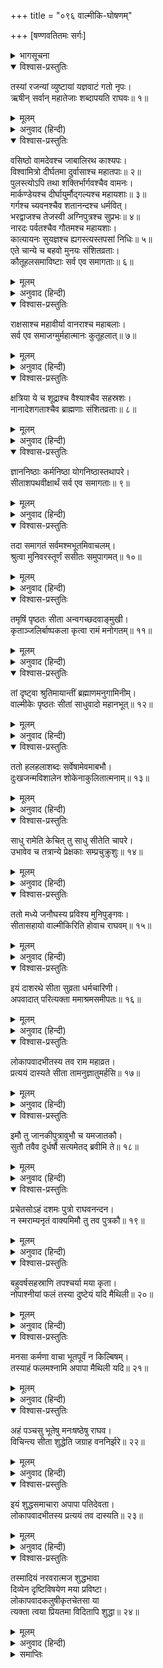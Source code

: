 +++
title = "०९६ वाल्मीकि-घोषणम्"

+++
[षण्णवतितमः सर्गः]



<details><summary>भागसूचना</summary>

96. महर्षि वाल्मीकिद्वारा सीताकी शुद्धताका समर्थन
</details>

<details open><summary>विश्वास-प्रस्तुतिः</summary>

तस्यां रजन्यां व्युष्टायां यज्ञवाटं गतो नृपः।  
ऋषीन् सर्वान् महातेजाः शब्दापयति राघवः॥ १॥
</details>

<details><summary>मूलम्</summary>

तस्यां रजन्यां व्युष्टायां यज्ञवाटं गतो नृपः।  
ऋषीन् सर्वान् महातेजाः शब्दापयति राघवः॥ १॥
</details>

<details><summary>अनुवाद (हिन्दी)</summary>

रात बीती, सबेरा हुआ और महातेजस्वी राजा श्रीरामचन्द्रजी यज्ञशालामें पधारे। उस समय उन्होंने समस्त ऋषियोंको बुलवाया॥ १॥
</details>

<details open><summary>विश्वास-प्रस्तुतिः</summary>

वसिष्ठो वामदेवश्च जाबालिरथ काश्यपः।  
विश्वामित्रो दीर्घतमा दुर्वासाश्च महातपाः॥ २॥  
पुलस्त्योऽपि तथा शक्तिर्भार्गवश्चैव वामनः।  
मार्कण्डेयश्च दीर्घायुर्मौद‍्गल्यश्च महायशाः॥ ३॥  
गर्गश्च च्यवनश्चैव शतानन्दश्च धर्मवित्।  
भरद्वाजश्च तेजस्वी अग्निपुत्रश्च सुप्रभः॥ ४॥  
नारदः पर्वतश्चैव गौतमश्च महायशाः।  
कात्यायनः सुयज्ञश्च ह्यगस्त्यस्तपसां निधिः॥ ५॥  
एते चान्ये च बहवो मुनयः संशितव्रताः।  
कौतूहलसमाविष्टाः सर्व एव समागताः॥ ६॥
</details>

<details><summary>मूलम्</summary>

वसिष्ठो वामदेवश्च जाबालिरथ काश्यपः।  
विश्वामित्रो दीर्घतमा दुर्वासाश्च महातपाः॥ २॥  
पुलस्त्योऽपि तथा शक्तिर्भार्गवश्चैव वामनः।  
मार्कण्डेयश्च दीर्घायुर्मौद‍्गल्यश्च महायशाः॥ ३॥  
गर्गश्च च्यवनश्चैव शतानन्दश्च धर्मवित्।  
भरद्वाजश्च तेजस्वी अग्निपुत्रश्च सुप्रभः॥ ४॥  
नारदः पर्वतश्चैव गौतमश्च महायशाः।  
कात्यायनः सुयज्ञश्च ह्यगस्त्यस्तपसां निधिः॥ ५॥  
एते चान्ये च बहवो मुनयः संशितव्रताः।  
कौतूहलसमाविष्टाः सर्व एव समागताः॥ ६॥
</details>

<details><summary>अनुवाद (हिन्दी)</summary>

वसिष्ठ, वामदेव, जाबालि, काश्यप, विश्वामित्र, दीर्घतमा, महातपस्वी दुर्वासा, पुलस्त्य, शक्ति, भार्गव, वामन, दीर्घजीवी मार्कण्डेय, महायशस्वी मौद‍्गल्य, गर्ग, च्यवन, धर्मज्ञ शतानन्द, तेजस्वी भरद्वाज, अग्निपुत्र सुप्रभ, नारद, पर्वत, महायशस्वी गौतम, कात्यायन, सुयज्ञ और तपोनिधि अगस्त्य—ये तथा दूसरे कठोर व्रतका पालन करनेवाले सभी बहुसंख्यक महर्षि कौतूहलवश वहाँ एकत्र हुए॥ २—६॥
</details>

<details open><summary>विश्वास-प्रस्तुतिः</summary>

राक्षसाश्च महावीर्या वानराश्च महाबलाः।  
सर्व एव समाजग्मुर्महात्मानः कुतूहलात्॥ ७॥
</details>

<details><summary>मूलम्</summary>

राक्षसाश्च महावीर्या वानराश्च महाबलाः।  
सर्व एव समाजग्मुर्महात्मानः कुतूहलात्॥ ७॥
</details>

<details><summary>अनुवाद (हिन्दी)</summary>

महापराक्रमी राक्षस और महाबली वानर—ये सभी महामना कौतूहलवश वहाँ आये॥ ७॥
</details>

<details open><summary>विश्वास-प्रस्तुतिः</summary>

क्षत्रिया ये च शूद्राश्च वैश्याश्चैव सहस्रशः।  
नानादेशगताश्चैव ब्राह्मणाः संशितव्रताः॥ ८॥
</details>

<details><summary>मूलम्</summary>

क्षत्रिया ये च शूद्राश्च वैश्याश्चैव सहस्रशः।  
नानादेशगताश्चैव ब्राह्मणाः संशितव्रताः॥ ८॥
</details>

<details><summary>अनुवाद (हिन्दी)</summary>

नाना देशोंसे पधारे हुए तीक्ष्ण व्रतधारी ब्राह्मण, क्षत्रिय, वैश्य और शूद्र सहस्रोंकी संख्यामें वहाँ उपस्थित हुए॥ ८॥
</details>

<details open><summary>विश्वास-प्रस्तुतिः</summary>

ज्ञाननिष्ठाः कर्मनिष्ठा योगनिष्ठास्तथापरे।  
सीताशपथवीक्षार्थं सर्व एव समागताः॥ ९॥
</details>

<details><summary>मूलम्</summary>

ज्ञाननिष्ठाः कर्मनिष्ठा योगनिष्ठास्तथापरे।  
सीताशपथवीक्षार्थं सर्व एव समागताः॥ ९॥
</details>

<details><summary>अनुवाद (हिन्दी)</summary>

सीताजीका शपथ-ग्रहण देखनेके लिये ज्ञाननिष्ठ, कर्मनिष्ठ और योगनिष्ठ सभी तरहके लोग पधारे थे॥
</details>

<details open><summary>विश्वास-प्रस्तुतिः</summary>

तदा समागतं सर्वमश्मभूतमिवाचलम्।  
श्रुत्वा मुनिवरस्तूर्णं ससीतः समुपागमत्॥ १०॥
</details>

<details><summary>मूलम्</summary>

तदा समागतं सर्वमश्मभूतमिवाचलम्।  
श्रुत्वा मुनिवरस्तूर्णं ससीतः समुपागमत्॥ १०॥
</details>

<details><summary>अनुवाद (हिन्दी)</summary>

राजसभामें एकत्र हुए सब लोग पत्थरकी भाँति निश्चल होकर बैठे हैं—यह सुनकर मुनिवर वाल्मीकि सीताजीको साथ लेकर तुरंत वहाँ आये॥ १०॥
</details>

<details open><summary>विश्वास-प्रस्तुतिः</summary>

तमृषिं पृष्ठतः सीता अन्वगच्छदवाङ्मुखी।  
कृताञ्जलिर्बाष्पकला कृत्वा रामं मनोगतम्॥ ११॥
</details>

<details><summary>मूलम्</summary>

तमृषिं पृष्ठतः सीता अन्वगच्छदवाङ्मुखी।  
कृताञ्जलिर्बाष्पकला कृत्वा रामं मनोगतम्॥ ११॥
</details>

<details><summary>अनुवाद (हिन्दी)</summary>

महर्षिके पीछे सीता सिर झुकाये चली आ रही थीं। उनके दोनों हाथ जुड़े थे और नेत्रोंसे आँसू झर रहे थे। वे अपने हृदयमन्दिरमें बैठे हुए श्रीरामका चिन्तन कर रही थीं॥ ११॥
</details>

<details open><summary>विश्वास-प्रस्तुतिः</summary>

तां दृष्ट्वा श्रुतिमायान्तीं ब्रह्माणमनुगामिनीम्।  
वाल्मीकेः पृष्ठतः सीतां साधुवादो महानभूत्॥ १२॥
</details>

<details><summary>मूलम्</summary>

तां दृष्ट्वा श्रुतिमायान्तीं ब्रह्माणमनुगामिनीम्।  
वाल्मीकेः पृष्ठतः सीतां साधुवादो महानभूत्॥ १२॥
</details>

<details><summary>अनुवाद (हिन्दी)</summary>

वाल्मीकिके पीछे-पीछे आती हुई सीता ब्रह्माजीका अनुसरण करनेवाली श्रुतिके समान जान पड़ती थीं। उन्हें देखकर वहाँ धन्य-धन्यकी भारी आवाज गूँज उठी॥
</details>

<details open><summary>विश्वास-प्रस्तुतिः</summary>

ततो हलहलाशब्दः सर्वेषामेवमाबभौ।  
दुःखजन्मविशालेन शोकेनाकुलितात्मनाम्॥ १३॥
</details>

<details><summary>मूलम्</summary>

ततो हलहलाशब्दः सर्वेषामेवमाबभौ।  
दुःखजन्मविशालेन शोकेनाकुलितात्मनाम्॥ १३॥
</details>

<details><summary>अनुवाद (हिन्दी)</summary>

उस समय समस्त दर्शकोंका हृदय दुःख देनेवाले महान् शोकसे व्याकुल था। उन सबका कोलाहल सब ओर व्याप्त हो गया॥ १३॥
</details>

<details open><summary>विश्वास-प्रस्तुतिः</summary>

साधु रामेति केचित् तु साधु सीतेति चापरे।  
उभावेव च तत्रान्ये प्रेक्षकाः सम्प्रचुक्रुशुः॥ १४॥
</details>

<details><summary>मूलम्</summary>

साधु रामेति केचित् तु साधु सीतेति चापरे।  
उभावेव च तत्रान्ये प्रेक्षकाः सम्प्रचुक्रुशुः॥ १४॥
</details>

<details><summary>अनुवाद (हिन्दी)</summary>

कोई कहते थे—‘श्रीराम! तुम धन्य हो।’ दूसरे कहते थे—‘देवि सीते! तुम धन्य हो’ तथा वहाँ कुछ अन्य दर्शक भी ऐसे थे, जो सीता और राम दोनोंको उच्च स्वरसे साधुवाद दे रहे थे॥ १४॥
</details>

<details open><summary>विश्वास-प्रस्तुतिः</summary>

ततो मध्ये जनौघस्य प्रविश्य मुनिपुङ्गवः।  
सीतासहायो वाल्मीकिरिति होवाच राघवम्॥ १५॥
</details>

<details><summary>मूलम्</summary>

ततो मध्ये जनौघस्य प्रविश्य मुनिपुङ्गवः।  
सीतासहायो वाल्मीकिरिति होवाच राघवम्॥ १५॥
</details>

<details><summary>अनुवाद (हिन्दी)</summary>

तब उस जनसमुदायके बीचमें सीतासहित प्रवेश करके मुनिवर वाल्मीकि श्रीरघुनाथजीसे इस प्रकार बोले—॥ १५॥
</details>

<details open><summary>विश्वास-प्रस्तुतिः</summary>

इयं दाशरथे सीता सुव्रता धर्मचारिणी।  
अपवादात् परित्यक्ता ममाश्रमसमीपतः॥ १६॥
</details>

<details><summary>मूलम्</summary>

इयं दाशरथे सीता सुव्रता धर्मचारिणी।  
अपवादात् परित्यक्ता ममाश्रमसमीपतः॥ १६॥
</details>

<details><summary>अनुवाद (हिन्दी)</summary>

‘दशरथनन्दन! यह सीता उत्तम व्रतका पालन करनेवाली और धर्मपरायणा है। आपने लोकापवादसे डरकर इसे मेरे आश्रमके समीप त्याग दिया था॥ १६॥
</details>

<details open><summary>विश्वास-प्रस्तुतिः</summary>

लोकापवादभीतस्य तव राम महाव्रत।  
प्रत्ययं दास्यते सीता तामनुज्ञातुमर्हसि॥ १७॥
</details>

<details><summary>मूलम्</summary>

लोकापवादभीतस्य तव राम महाव्रत।  
प्रत्ययं दास्यते सीता तामनुज्ञातुमर्हसि॥ १७॥
</details>

<details><summary>अनुवाद (हिन्दी)</summary>

‘महान् व्रतधारी श्रीराम! लोकापवादसे डरे हुए आपको सीता अपनी शुद्धताका विश्वास दिलायेगी। इसके लिये आप इसे आज्ञा दें॥ १७॥
</details>

<details open><summary>विश्वास-प्रस्तुतिः</summary>

इमौ तु जानकीपुत्रावुभौ च यमजातकौ।  
सुतौ तवैव दुर्धर्षौ सत्यमेतद् ब्रवीमि ते॥ १८॥
</details>

<details><summary>मूलम्</summary>

इमौ तु जानकीपुत्रावुभौ च यमजातकौ।  
सुतौ तवैव दुर्धर्षौ सत्यमेतद् ब्रवीमि ते॥ १८॥
</details>

<details><summary>अनुवाद (हिन्दी)</summary>

‘ये दोनों कुमार कुश और लव जानकीके गर्भसे जुड़वे पैदा हुए हैं। ये आपके ही पुत्र हैं और आपके ही समान दुर्धर्ष वीर हैं, यह मैं आपको सच्ची बात बता रहा हूँ॥ १८॥
</details>

<details open><summary>विश्वास-प्रस्तुतिः</summary>

प्रचेतसोऽहं दशमः पुत्रो राघवनन्दन।  
न स्मराम्यनृतं वाक्यमिमौ तु तव पुत्रकौ॥ १९॥
</details>

<details><summary>मूलम्</summary>

प्रचेतसोऽहं दशमः पुत्रो राघवनन्दन।  
न स्मराम्यनृतं वाक्यमिमौ तु तव पुत्रकौ॥ १९॥
</details>

<details><summary>अनुवाद (हिन्दी)</summary>

‘रघुकुलनन्दन! मैं प्रचेता (वरुण) का दसवाँ पुत्र हूँ। मेरे मुँहसे कभी झूठ बात निकली हो, इसकी याद मुझे नहीं है। मैं सत्य कहता हूँ ये दोनों आपके ही पुत्र हैं॥
</details>

<details open><summary>विश्वास-प्रस्तुतिः</summary>

बहुवर्षसहस्राणि तपश्चर्या मया कृता।  
नोपाश्नीयां फलं तस्या दुष्टेयं यदि मैथिली॥ २०॥
</details>

<details><summary>मूलम्</summary>

बहुवर्षसहस्राणि तपश्चर्या मया कृता।  
नोपाश्नीयां फलं तस्या दुष्टेयं यदि मैथिली॥ २०॥
</details>

<details><summary>अनुवाद (हिन्दी)</summary>

‘मैंने कई हजार वर्षोंतक भारी तपस्या की है। यदि मिथिलेशकुमारी सीतामें कोई दोष हो तो मुझे उस तपस्याका फल न मिले॥ २०॥
</details>

<details open><summary>विश्वास-प्रस्तुतिः</summary>

मनसा कर्मणा वाचा भूतपूर्वं न किल्बिषम्।  
तस्याहं फलमश्नामि अपापा मैथिली यदि॥ २१॥
</details>

<details><summary>मूलम्</summary>

मनसा कर्मणा वाचा भूतपूर्वं न किल्बिषम्।  
तस्याहं फलमश्नामि अपापा मैथिली यदि॥ २१॥
</details>

<details><summary>अनुवाद (हिन्दी)</summary>

‘मैंने मन, वाणी और क्रियाद्वारा भी पहले कभी कोई पाप नहीं किया है। यदि मिथिलेशकुमारी सीता निष्पाप हों, तभी मुझे अपने उस पापशून्य पुण्यकर्मका फल प्राप्त हो॥ २१॥
</details>

<details open><summary>विश्वास-प्रस्तुतिः</summary>

अहं पञ्चसु भूतेषु मनःषष्ठेषु राघव।  
विचिन्त्य सीता शुद्धेति जग्राह वननिर्झरे॥ २२॥
</details>

<details><summary>मूलम्</summary>

अहं पञ्चसु भूतेषु मनःषष्ठेषु राघव।  
विचिन्त्य सीता शुद्धेति जग्राह वननिर्झरे॥ २२॥
</details>

<details><summary>अनुवाद (हिन्दी)</summary>

‘रघुनन्दन! मैंने अपनी पाँचों इन्द्रियों और मन-बुद्धिके द्वारा सीताकी शुद्धताका भलीभाँति निश्चय करके ही इसे अपने संरक्षणमें लिया था। यह मुझे जंगलमें एक झरनेके पास मिली थी॥ २२॥
</details>

<details open><summary>विश्वास-प्रस्तुतिः</summary>

इयं शुद्धसमाचारा अपापा पतिदेवता।  
लोकापवादभीतस्य प्रत्ययं तव दास्यति॥ २३॥
</details>

<details><summary>मूलम्</summary>

इयं शुद्धसमाचारा अपापा पतिदेवता।  
लोकापवादभीतस्य प्रत्ययं तव दास्यति॥ २३॥
</details>

<details><summary>अनुवाद (हिन्दी)</summary>

‘इसका आचरण सर्वथा शुद्ध है। पाप इसे छू भी नहीं सका है तथा यह पतिको ही देवता मानती है। अतः लोकापवादसे डरे हुए आपको अपनी शुद्धताका विश्वास दिलायेगी॥ २३॥
</details>

<details open><summary>विश्वास-प्रस्तुतिः</summary>

तस्मादियं नरवरात्मज शुद्धभावा  
दिव्येन दृष्टिविषयेण मया प्रविष्टा।  
लोकापवादकलुषीकृतचेतसा या  
त्यक्ता त्वया प्रियतमा विदितापि शुद्धा॥ २४॥
</details>

<details><summary>मूलम्</summary>

तस्मादियं नरवरात्मज शुद्धभावा  
दिव्येन दृष्टिविषयेण मया प्रविष्टा।  
लोकापवादकलुषीकृतचेतसा या  
त्यक्ता त्वया प्रियतमा विदितापि शुद्धा॥ २४॥
</details>

<details><summary>अनुवाद (हिन्दी)</summary>

‘राजकुमार! मैंने दिव्य दृष्टिसे यह जान लिया था कि सीताका भाव और विचार परम पवित्र है; इसलिये यह मेरे आश्रममें प्रवेश पा सकी है। आपको भी यह प्राणोंसे अधिक प्यारी है और आप यह भी जानते हैं कि सीता सर्वथा शुद्ध है तथापि लोकापवादसे कलुषितचित्त होकर आपने इसका त्याग किया है’॥ २४॥
</details>

<details><summary>समाप्तिः</summary>

इत्यार्षे श्रीमद्रामायणे वाल्मीकीये आदिकाव्ये उत्तरकाण्डे षण्णवतितमः सर्गः॥ ९६॥  
इस प्रकार श्रीवाल्मीकिनिर्मित आर्षरामायण आदिकाव्यके उत्तरकाण्डमें छानबेवाँ सर्ग पूरा हुआ॥ ९६॥
</details>
